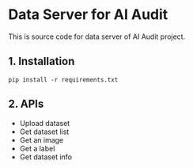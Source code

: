 # Data Server for AI Audit

This is source code for data server of AI Audit project.

## 1. Installation
```
pip install -r requirements.txt
```

## 2. APIs
- Upload dataset
- Get dataset list
- Get an image
- Get a label
- Get dataset info